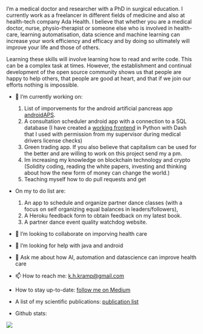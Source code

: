 I’m a medical doctor and researcher with a PhD in surgical education. I currently work as a freelancer in different fields of medicine and also at health-tech company Ada Health. I believe that whether you are a medical doctor, nurse, physio-therapist or someone else who is involved in health-care, learning automatisation, data science and machine learning can increase your work efficiency and efficacy and by doing so ultimately will improve your life and those of others. 

Learning these skills will involve learning how to read and write code. This can be a complex task at times. However, the establishment and continual development of the open source community shows us that people are happy to help others, that people are good at heart, and that if we join our efforts nothing is impossible. 

- 🔭 I’m currently working on:
  1) List of imporvements for the android artificial pancreas app [androidAPS](https://github.com/nightscout/AndroidAPS). 
  2) A consultation scheduler android app with a connection to a SQL database (I have created a [working frontend](https://github.com/KelvinKramp/ConsultationSchedulingApp) in Python with Dash that I used with permission from my supervisor during medical drivers license checks) 
  3) Green trading app. If you also believe that capitalism can be used for the better and are willing to work on this project send my a pm. 
  4) Im increasing my knowledge on blockchain technology and crypto (Solidity coding, reading the white papers, investing and thinking about how the new form of money can change the world.)   
  5) Teaching myself how to do pull requests and get 
- On my to do list are: 
  1) An app to schedule and organize partner dance classes (with a focus on self organizing equal balances in leaders/followers),
  2) A Heroku feedback form to obtain feedback on my latest book. 
  3) A partner dance event quality watchdog website.  

- 👯 I’m looking to collaborate on imporving health care
- 🤔 I’m looking for help with java and android
- 💬 Ask me about how AI, automation and datascience can improve health care
- 📫 How to reach me: k.h.kramp@gmail.com
- How to stay up-to-date: [follow me on Medium](https://k-h-kramp.medium.com/)
- A list of my scientific publications: [publication list](https://github.com/KelvinKramp/Publications) 
- Github stats: 
<img src="https://github-readme-stats.vercel.app/api?username=KelvinKramp&&show_icons=true&title_color=ffffff&icon_color=bb2acf&text_color=daf7dc&bg_color=151515">

